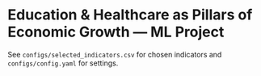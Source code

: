 # Education & Healthcare as Pillars of Economic Growth — ML Project
See `configs/selected_indicators.csv` for chosen indicators and `configs/config.yaml` for settings.
